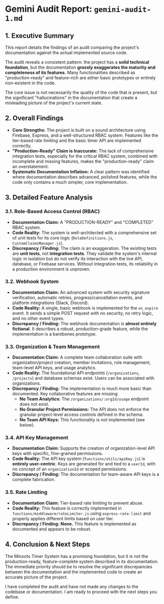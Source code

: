 # Gemini Audit Report: `gemini-audit-1.md`

## 1. Executive Summary

This report details the findings of an audit comparing the project's documentation against the actual implemented source code.

The audit reveals a consistent pattern: the project has a **solid technical foundation**, but the documentation **grossly exaggerates the maturity and completeness of its features**. Many functionalities described as "production-ready" and feature-rich are either basic prototypes or entirely non-existent in the code.

The core issue is not necessarily the quality of the code that *is* present, but the significant "hallucinations" in the documentation that create a misleading picture of the project's current state.

## 2. Overall Findings

*   **Core Strengths:** The project is built on a sound architecture using Firebase, Express, and a well-structured RBAC system. Features like the tier-based rate limiting and the basic timer API are implemented correctly.
*   **"Production-Ready" Claim is Inaccurate:** The lack of comprehensive integration tests, especially for the critical RBAC system, combined with incomplete and missing features, makes the "production-ready" claim an overstatement.
*   **Systematic Documentation Inflation:** A clear pattern was identified where documentation describes advanced, polished features, while the code only contains a much simpler, core implementation.

## 3. Detailed Feature Analysis

### 3.1. Role-Based Access Control (RBAC)

*   **Documentation Claim:** A "PRODUCTION-READY" and "COMPLETED" RBAC system.
*   **Code Reality:** The system is well-architected with a comprehensive set of unit tests for its core logic (`RoleDefinitions.js`, `CustomClaimsManager.js`).
*   **Discrepancy / Finding:** The claim is an exaggeration. The existing tests are **unit tests**, not **integration tests**. They validate the system's internal logic in isolation but do not verify its interaction with the live API, database, or Firebase services. Without integration tests, its reliability in a production environment is unproven.

### 3.2. Webhook System

*   **Documentation Claim:** An advanced system with security signature verification, automatic retries, progress/cancellation events, and platform integrations (Slack, Discord).
*   **Code Reality:** A single, basic webhook is implemented for the `on_expire` event. It sends a simple POST request with no security, no retry logic, and no other event types.
*   **Discrepancy / Finding:** The webhook documentation is **almost entirely fictional**. It describes a robust, production-grade feature, while the implementation is a barebones prototype.

### 3.3. Organization & Team Management

*   **Documentation Claim:** A complete team collaboration suite with organization/project creation, member invitations, role management, team-level API keys, and usage analytics.
*   **Code Reality:** The foundational API endpoints (`/organizations`, `/projects`) and database schemas exist. Users can be associated with organizations.
*   **Discrepancy / Finding:** The implementation is much more basic than documented. Key collaborative features are missing:
    *   **No Team Analytics:** The `/organizations/:orgId/usage` endpoint does not exist.
    *   **No Granular Project Permissions:** The API does not enforce the granular project-level access controls defined in the schema.
    *   **No Team API Keys:** This functionality is not implemented (see below).

### 3.4. API Key Management

*   **Documentation Claim:** Supports the creation of organization-level API keys with specific, fine-grained permissions.
*   **Code Reality:** The API key system (`functions/utils/apiKey.js`) is **entirely user-centric**. Keys are generated for and tied to a `userId`, with no concept of an `organizationId` or scoped permissions.
*   **Discrepancy / Finding:** The documentation for team-aware API keys is a complete fabrication.

### 3.5. Rate Limiting

*   **Documentation Claim:** Tier-based rate limiting to prevent abuse.
*   **Code Reality:** This feature is correctly implemented in `functions/middleware/rateLimiter.js` using `express-rate-limit` and properly applies different limits based on user tier.
*   **Discrepancy / Finding:** **None.** This feature is implemented as documented and appears to be robust.

## 4. Conclusion & Next Steps

The Minoots Timer System has a promising foundation, but it is not the production-ready, feature-complete system described in its documentation. The immediate priority should be to resolve the significant discrepancies between the documentation and the implemented code to create an accurate picture of the project.

I have completed the audit and have not made any changes to the codebase or documentation. I am ready to proceed with the next steps you define.
